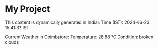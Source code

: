 # My Project

This content is dynamically generated in Indian Time (IST): 2024-06-23 15:41:32 IST


Current Weather in Coimbatore:
Temperature: 28.88 °C
Condition: broken clouds
